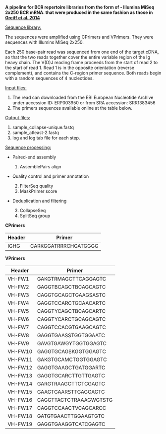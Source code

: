 **A pipeline for BCR repertoire libraries from the form of - Illumina MiSeq 2x250 BCR mRNA. that were produced in the same fashion as those in [Greiff et al. 2014](https://bmcimmunol.biomedcentral.com/articles/10.1186/s12865-014-0040-5)**

<u>Sequence library:</u>

The sequences were amplified using CPrimers and VPrimers. They were sequences with Illumins MiSeq 2x250. 

Each 250 base-pair read was sequenced from one end of the target cDNA, so that the two reads together cover the entire variable region of the Ig heavy chain. The V(D)J reading frame proceeds from the start of read 2 to the start of read 1. Read 1 is in the opposite orientation (reverse complement), and contains the C-region primer sequence. Both reads begin with a random sequences of 4 nucleotides.


<u>Input files:</u>

1. The read can downloaded from the EBI European Nucleotide Archive under accession ID: ERP003950 or from SRA accession: SRR1383456
2. The primers sequences available online at the table below.

<u>Output files:</u>

1. sample_collapse-unique.fastq
2. sample_atleast-2.fastq
3. log and log tab file for each step.

<u>Sequence processing:</u>

* Paired-end assembly

	1. AssemblePairs align
* Quality control and primer annotation

	2. FilterSeq quality
	2. MaskPrimer score
* Deduplication and filtering

	3. CollapseSeq
	4. SplitSeq group





**CPrimers**

| Header     | Primer |
| ----------- | ----------- |
| IGHG   | CARKGGATRRRCHGATGGGG       |




**VPrimers**

| Header     | Primer |
| ----------- | ----------- |
| VH-FW1   | GAKGTRMAGCTTCAGGAGTC    |
| VH-FW2   | GAGGTBCAGCTBCAGCAGTC    |
| VH-FW3   | CAGGTGCAGCTGAAGSASTC    |
| VH-FW4   | GAGGTCCARCTGCAACARTC    |
| VH-FW5   | CAGGTYCAGCTBCAGCARTC    |
| VH-FW6   | CAGGTYCARCTGCAGCAGTC    |
| VH-FW7   | CAGGTCCACGTGAAGCAGTC    |
| VH-FW8   | GAGGTGAASSTGGTGGAATC      |
| VH-FW9   | GAVGTGAWGYTGGTGGAGTC      |
| VH-FW10  | GAGGTGCAGSKGGTGGAGTC      |
| VH-FW11   | GAKGTGCAMCTGGTGGAGTC      |
| VH-FW12   | GAGGTGAAGCTGATGGARTC      |
| VH-FW13   | GAGGTGCARCTTGTTGAGTC      |
| VH-FW14   | GARGTRAAGCTTCTCGAGTC      |
| VH-FW15   | GAAGTGAARSTTGAGGAGTC      |
| VH-FW16   | CAGGTTACTCTRAAAGWGTSTG    |
| VH-FW17   | CAGGTCCAACTVCAGCARCC      |
| VH-FW18   | GATGTGAACTTGGAAGTGTC      |
| VH-FW19	| GAGGTGAAGGTCATCGAGTC		|


